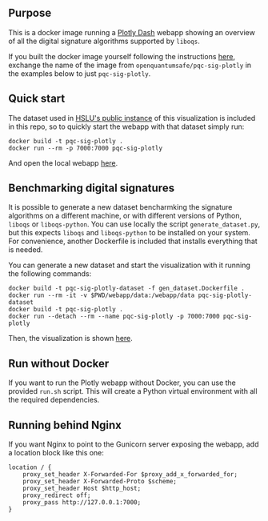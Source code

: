 ## Purpose 

This is a docker image running a [Plotly Dash](https://plotly.com/) webapp showing an overview of all the digital
signature algorithms supported by `liboqs`.

If you built the docker image yourself following the instructions
[here](https://github.com/open-quantum-safe/oqs-demos/tree/main/plotly-dash-sig-visualization), exchange the name of the
image from `openquantumsafe/pqc-sig-plotly` in the examples below to just `pqc-sig-plotly`.

## Quick start 

The dataset used in [HSLU's public instance](https://pqc.crypto-lab.ch/sig-charts/) of this visualization is included in
this repo, so to quickly start the webapp with that dataset simply run:

```console
docker build -t pqc-sig-plotly .
docker run --rm -p 7000:7000 pqc-sig-plotly
```

And open the local webapp [here](http://localhost:7000).

## Benchmarking digital signatures

It is possible to generate a new dataset bencharmking the signature algorithms on a different machine, or with different
versions of Python, `liboqs` or `liboqs-python`. You can use locally the script `generate_dataset.py`, but this expects
`liboqs` and `liboqs-python` to be installed on your system. For convenience, another Dockerfile is included that
installs everything that is needed.

You can generate a new dataset and start the visualization with it running the following commands:

```console
docker build -t pqc-sig-plotly-dataset -f gen_dataset.Dockerfile .
docker run --rm -it -v $PWD/webapp/data:/webapp/data pqc-sig-plotly-dataset
docker build -t pqc-sig-plotly .
docker run --detach --rm --name pqc-sig-plotly -p 7000:7000 pqc-sig-plotly
```

Then, the visualization is shown [here](http://localhost:7000).

## Run without Docker

If you want to run the Plotly webapp without Docker, you can use the provided `run.sh` script. This will create a Python
virtual environment with all the required dependencies.

## Running behind Nginx

If you want Nginx to point to the Gunicorn server exposing the webapp, add a location block like this one:

```
location / {
    proxy_set_header X-Forwarded-For $proxy_add_x_forwarded_for;
    proxy_set_header X-Forwarded-Proto $scheme;
    proxy_set_header Host $http_host;
    proxy_redirect off;
    proxy_pass http://127.0.0.1:7000; 
}
```

